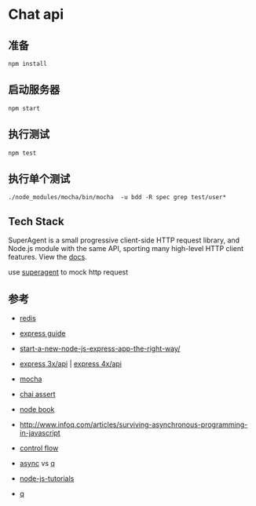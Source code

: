 # Chat api


## 准备

```
npm install
```

## 启动服务器

```
npm start
```

## 执行测试

```
npm test
```

## 执行单个测试

```
./node_modules/mocha/bin/mocha  -u bdd -R spec grep test/user*
```

## Tech Stack

SuperAgent is a small progressive client-side HTTP request library, and Node.js module with the same API, sporting many high-level HTTP client features. View the [docs](http://visionmedia.github.com/superagent/).


use [superagent](https://github.com/visionmedia/superagent) to mock http request


## 参考

- [redis](redis.io)

- [express guide](https://github.com/azat-co/expressjsguide/blob/master/res/app.js)

- [start-a-new-node-js-express-app-the-right-way/](http://www.bearfruit.org/2013/06/21/start-a-new-node-js-express-app-the-right-way/)

- [express 3x/api](http://expressjs.com/3x/api.html) | [express 4x/api](http://expressjs.com/4x/api.html)

- [mocha](http://visionmedia.github.io/mocha/)

- [chai assert](http://chaijs.com/)

- [node book](http://book.mixu.net/node/index.html)

- http://www.infoq.com/articles/surviving-asynchronous-programming-in-javascript
- [control flow](http://book.mixu.net/node/ch7.html)
- [async](https://github.com/caolan/async) vs [q](https://github.com/kriskowal/q)
- [node-js-tutorials](http://www.cnblogs.com/lhb25/archive/2013/12/05/node-js-tutorials.html)

- [q](https://gist.github.com/guptag/7205768)